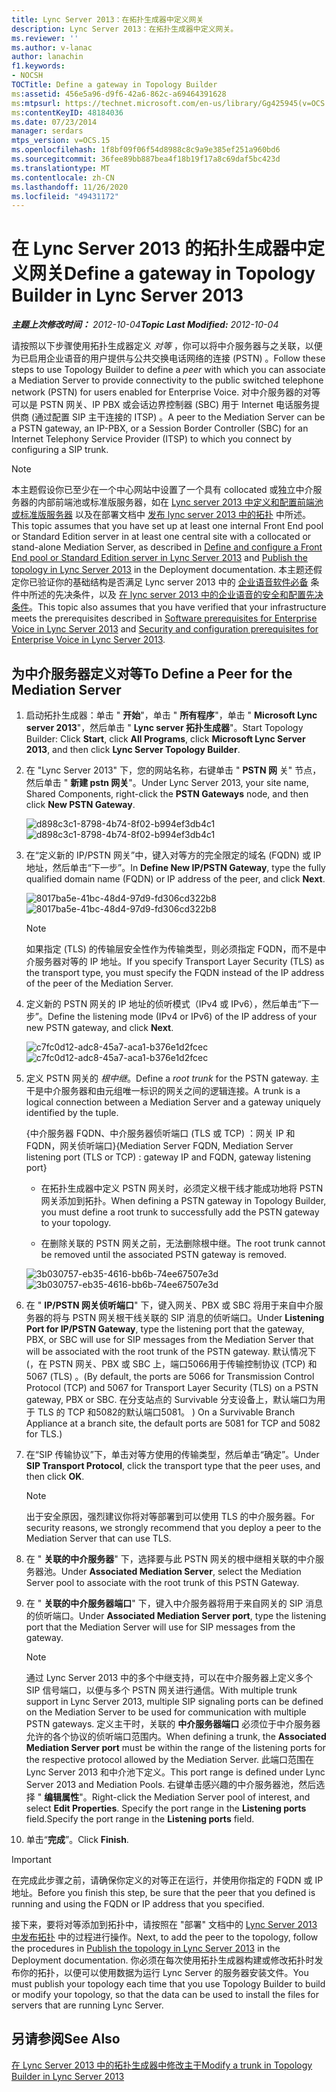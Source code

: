 ```yaml
---
title: Lync Server 2013：在拓扑生成器中定义网关
description: Lync Server 2013：在拓扑生成器中定义网关。
ms.reviewer: ''
ms.author: v-lanac
author: lanachin
f1.keywords:
- NOCSH
TOCTitle: Define a gateway in Topology Builder
ms:assetid: 456e5a96-d9f6-42a6-862c-a69464391628
ms:mtpsurl: https://technet.microsoft.com/en-us/library/Gg425945(v=OCS.15)
ms:contentKeyID: 48184036
ms.date: 07/23/2014
manager: serdars
mtps_version: v=OCS.15
ms.openlocfilehash: 1f8bf09f06f54d8988c8c9a9e385ef251a960bd6
ms.sourcegitcommit: 36fee89bb887bea4f18b19f17a8c69daf5bc423d
ms.translationtype: MT
ms.contentlocale: zh-CN
ms.lasthandoff: 11/26/2020
ms.locfileid: "49431172"
---
```

# <a name="define-a-gateway-in-topology-builder-in-lync-server-2013"></a><span data-ttu-id="79270-103">在 Lync Server 2013 的拓扑生成器中定义网关</span><span class="sxs-lookup"><span data-stu-id="79270-103">Define a gateway in Topology Builder in Lync Server 2013</span></span>

<div data-xmlns="http://www.w3.org/1999/xhtml">

<div class="topic" data-xmlns="http://www.w3.org/1999/xhtml" data-msxsl="urn:schemas-microsoft-com:xslt" data-cs="https://msdn.microsoft.com/">

<div data-asp="https://msdn2.microsoft.com/asp">



</div>

<div id="mainSection">

<div id="mainBody"><span data-ttu-id="79270-104">

<span> </span></span><span class="sxs-lookup"><span data-stu-id="79270-104">

<span> </span></span></span>

<span data-ttu-id="79270-105">_**主题上次修改时间：** 2012-10-04_</span><span class="sxs-lookup"><span data-stu-id="79270-105">_**Topic Last Modified:** 2012-10-04_</span></span>

<span data-ttu-id="79270-106">请按照以下步骤使用拓扑生成器定义 *对等* ，你可以将中介服务器与之关联，以便为已启用企业语音的用户提供与公共交换电话网络的连接 (PSTN) 。</span><span class="sxs-lookup"><span data-stu-id="79270-106">Follow these steps to use Topology Builder to define a *peer* with which you can associate a Mediation Server to provide connectivity to the public switched telephone network (PSTN) for users enabled for Enterprise Voice.</span></span> <span data-ttu-id="79270-107">对中介服务器的对等可以是 PSTN 网关、IP PBX 或会话边界控制器 (SBC) 用于 Internet 电话服务提供商 (通过配置 SIP 主干连接的 ITSP) 。</span><span class="sxs-lookup"><span data-stu-id="79270-107">A peer to the Mediation Server can be a PSTN gateway, an IP-PBX, or a Session Border Controller (SBC) for an Internet Telephony Service Provider (ITSP) to which you connect by configuring a SIP trunk.</span></span>

<div>


> [!NOTE]  
> <span data-ttu-id="79270-108">本主题假设你已至少在一个中心网站中设置了一个具有 collocated 或独立中介服务器的内部前端池或标准版服务器，如在 <A href="lync-server-2013-define-and-configure-a-front-end-pool-or-standard-edition-server.md">Lync server 2013 中定义和配置前端池或标准版服务器</A> 以及在部署文档中 <A href="lync-server-2013-publish-the-topology.md">发布 lync server 2013 中的拓扑</A> 中所述。</span><span class="sxs-lookup"><span data-stu-id="79270-108">This topic assumes that you have set up at least one internal Front End pool or Standard Edition server in at least one central site with a collocated or stand-alone Mediation Server, as described in <A href="lync-server-2013-define-and-configure-a-front-end-pool-or-standard-edition-server.md">Define and configure a Front End pool or Standard Edition server in Lync Server 2013</A> and <A href="lync-server-2013-publish-the-topology.md">Publish the topology in Lync Server 2013</A> in the Deployment documentation.</span></span> <span data-ttu-id="79270-109">本主题还假定你已验证你的基础结构是否满足 Lync server 2013 中的 <A href="lync-server-2013-software-prerequisites-for-enterprise-voice.md">企业语音软件必备</A> 条件中所述的先决条件，以及 <A href="lync-server-2013-security-and-configuration-prerequisites-for-enterprise-voice.md">在 lync server 2013 中的企业语音的安全和配置先决条件</A>。</span><span class="sxs-lookup"><span data-stu-id="79270-109">This topic also assumes that you have verified that your infrastructure meets the prerequisites described in <A href="lync-server-2013-software-prerequisites-for-enterprise-voice.md">Software prerequisites for Enterprise Voice in Lync Server 2013</A> and <A href="lync-server-2013-security-and-configuration-prerequisites-for-enterprise-voice.md">Security and configuration prerequisites for Enterprise Voice in Lync Server 2013</A>.</span></span>



</div>

<div>

## <a name="to-define-a-peer-for-the-mediation-server"></a><span data-ttu-id="79270-110">为中介服务器定义对等</span><span class="sxs-lookup"><span data-stu-id="79270-110">To Define a Peer for the Mediation Server</span></span>

1.  <span data-ttu-id="79270-111">启动拓扑生成器：单击 " **开始**"，单击 " **所有程序**"，单击 " **Microsoft Lync server 2013**"，然后单击 " **Lync server 拓扑生成器**"。</span><span class="sxs-lookup"><span data-stu-id="79270-111">Start Topology Builder: Click **Start**, click **All Programs**, click **Microsoft Lync Server 2013**, and then click **Lync Server Topology Builder**.</span></span>

2.  <span data-ttu-id="79270-112">在 "Lync Server 2013" 下，您的网站名称，右键单击 " **PSTN 网** 关" 节点，然后单击 " **新建 pstn 网关**"。</span><span class="sxs-lookup"><span data-stu-id="79270-112">Under Lync Server 2013, your site name, Shared Components, right-click the **PSTN Gateways** node, and then click **New PSTN Gateway**.</span></span>
    
    <span data-ttu-id="79270-113">![d898c3c1-8798-4b74-8f02-b994ef3db4c1](images/Gg425945.d898c3c1-8798-4b74-8f02-b994ef3db4c1(OCS.15).png "d898c3c1-8798-4b74-8f02-b994ef3db4c1")</span><span class="sxs-lookup"><span data-stu-id="79270-113">![d898c3c1-8798-4b74-8f02-b994ef3db4c1](images/Gg425945.d898c3c1-8798-4b74-8f02-b994ef3db4c1(OCS.15).png "d898c3c1-8798-4b74-8f02-b994ef3db4c1")</span></span>

3.  <span data-ttu-id="79270-114">在“定义新的 IP/PSTN 网关”中，键入对等方的完全限定的域名 (FQDN) 或 IP 地址，然后单击“下一步”。</span><span class="sxs-lookup"><span data-stu-id="79270-114">In **Define New IP/PSTN Gateway**, type the fully qualified domain name (FQDN) or IP address of the peer, and click **Next**.</span></span>
    
    <span data-ttu-id="79270-115">![8017ba5e-41bc-48d4-97d9-fd306cd322b8](images/Gg425945.8017ba5e-41bc-48d4-97d9-fd306cd322b8(OCS.15).png "8017ba5e-41bc-48d4-97d9-fd306cd322b8")</span><span class="sxs-lookup"><span data-stu-id="79270-115">![8017ba5e-41bc-48d4-97d9-fd306cd322b8](images/Gg425945.8017ba5e-41bc-48d4-97d9-fd306cd322b8(OCS.15).png "8017ba5e-41bc-48d4-97d9-fd306cd322b8")</span></span>
    
    <div>
    

    > [!NOTE]  
    > <span data-ttu-id="79270-116">如果指定 (TLS) 的传输层安全性作为传输类型，则必须指定 FQDN，而不是中介服务器对等的 IP 地址。</span><span class="sxs-lookup"><span data-stu-id="79270-116">If you specify Transport Layer Security (TLS) as the transport type, you must specify the FQDN instead of the IP address of the peer of the Mediation Server.</span></span>

    
    </div>

4.  <span data-ttu-id="79270-117">定义新的 PSTN 网关的 IP 地址的侦听模式（IPv4 或 IPv6），然后单击“下一步”。</span><span class="sxs-lookup"><span data-stu-id="79270-117">Define the listening mode (IPv4 or IPv6) of the IP address of your new PSTN gateway, and click **Next**.</span></span>
    
    <span data-ttu-id="79270-118">![c7fc0d12-adc8-45a7-aca1-b376e1d2fcec](images/Gg425945.c7fc0d12-adc8-45a7-aca1-b376e1d2fcec(OCS.15).png "c7fc0d12-adc8-45a7-aca1-b376e1d2fcec")</span><span class="sxs-lookup"><span data-stu-id="79270-118">![c7fc0d12-adc8-45a7-aca1-b376e1d2fcec](images/Gg425945.c7fc0d12-adc8-45a7-aca1-b376e1d2fcec(OCS.15).png "c7fc0d12-adc8-45a7-aca1-b376e1d2fcec")</span></span>

5.  <span data-ttu-id="79270-119">定义 PSTN 网关的 *根中继*。</span><span class="sxs-lookup"><span data-stu-id="79270-119">Define a *root trunk* for the PSTN gateway.</span></span> <span data-ttu-id="79270-120">主干是中介服务器和由元组唯一标识的网关之间的逻辑连接。</span><span class="sxs-lookup"><span data-stu-id="79270-120">A trunk is a logical connection between a Mediation Server and a gateway uniquely identified by the tuple.</span></span>
    
    <span data-ttu-id="79270-121">{中介服务器 FQDN、中介服务器侦听端口 (TLS 或 TCP) ：网关 IP 和 FQDN，网关侦听端口}</span><span class="sxs-lookup"><span data-stu-id="79270-121">{Mediation Server FQDN, Mediation Server listening port (TLS or TCP) : gateway IP and FQDN, gateway listening port}</span></span>
    
      - <span data-ttu-id="79270-122">在拓扑生成器中定义 PSTN 网关时，必须定义根干线才能成功地将 PSTN 网关添加到拓扑。</span><span class="sxs-lookup"><span data-stu-id="79270-122">When defining a PSTN gateway in Topology Builder, you must define a root trunk to successfully add the PSTN gateway to your topology.</span></span>
    
      - <span data-ttu-id="79270-123">在删除关联的 PSTN 网关之前，无法删除根中继。</span><span class="sxs-lookup"><span data-stu-id="79270-123">The root trunk cannot be removed until the associated PSTN gateway is removed.</span></span>
    
    <span data-ttu-id="79270-124">![3b030757-eb35-4616-bb6b-74ee67507e3d](images/Gg425945.3b030757-eb35-4616-bb6b-74ee67507e3d(OCS.15).png "3b030757-eb35-4616-bb6b-74ee67507e3d")</span><span class="sxs-lookup"><span data-stu-id="79270-124">![3b030757-eb35-4616-bb6b-74ee67507e3d](images/Gg425945.3b030757-eb35-4616-bb6b-74ee67507e3d(OCS.15).png "3b030757-eb35-4616-bb6b-74ee67507e3d")</span></span>

6.  <span data-ttu-id="79270-125">在 " **IP/PSTN 网关侦听端口**" 下，键入网关、PBX 或 SBC 将用于来自中介服务器的将与 PSTN 网关根干线关联的 SIP 消息的侦听端口。</span><span class="sxs-lookup"><span data-stu-id="79270-125">Under **Listening Port for IP/PSTN Gateway**, type the listening port that the gateway, PBX, or SBC will use for SIP messages from the Mediation Server that will be associated with the root trunk of the PSTN gateway.</span></span> <span data-ttu-id="79270-126">默认情况下 (，在 PSTN 网关、PBX 或 SBC 上，端口5066用于传输控制协议 (TCP) 和 5067 (TLS) 。</span><span class="sxs-lookup"><span data-stu-id="79270-126">(By default, the ports are 5066 for Transmission Control Protocol (TCP) and 5067 for Transport Layer Security (TLS) on a PSTN gateway, PBX or SBC.</span></span> <span data-ttu-id="79270-127">在分支站点的 Survivable 分支设备上，默认端口为用于 TLS 的 TCP 和5082的默认端口5081。 ) </span><span class="sxs-lookup"><span data-stu-id="79270-127">On a Survivable Branch Appliance at a branch site, the default ports are 5081 for TCP and 5082 for TLS.)</span></span>

7.  <span data-ttu-id="79270-128">在“SIP 传输协议”下，单击对等方使用的传输类型，然后单击“确定”。</span><span class="sxs-lookup"><span data-stu-id="79270-128">Under **SIP Transport Protocol**, click the transport type that the peer uses, and then click **OK**.</span></span>
    
    <div>
    

    > [!NOTE]  
    > <span data-ttu-id="79270-129">出于安全原因，强烈建议你将对等部署到可以使用 TLS 的中介服务器。</span><span class="sxs-lookup"><span data-stu-id="79270-129">For security reasons, we strongly recommend that you deploy a peer to the Mediation Server that can use TLS.</span></span>

    
    </div>

8.  <span data-ttu-id="79270-130">在 " **关联的中介服务器**" 下，选择要与此 PSTN 网关的根中继相关联的中介服务器池。</span><span class="sxs-lookup"><span data-stu-id="79270-130">Under **Associated Mediation Server**, select the Mediation Server pool to associate with the root trunk of this PSTN Gateway.</span></span>

9.  <span data-ttu-id="79270-131">在 " **关联的中介服务器端口**" 下，键入中介服务器将用于来自网关的 SIP 消息的侦听端口。</span><span class="sxs-lookup"><span data-stu-id="79270-131">Under **Associated Mediation Server port**, type the listening port that the Mediation Server will use for SIP messages from the gateway.</span></span>
    
    <div>
    

    > [!NOTE]  
    > <span data-ttu-id="79270-132">通过 Lync Server 2013 中的多个中继支持，可以在中介服务器上定义多个 SIP 信号端口，以便与多个 PSTN 网关进行通信。</span><span class="sxs-lookup"><span data-stu-id="79270-132">With multiple trunk support in Lync Server 2013, multiple SIP signaling ports can be defined on the Mediation Server to be used for communication with multiple PSTN gateways.</span></span> <span data-ttu-id="79270-133">定义主干时，关联的 <STRONG>中介服务器端口</STRONG> 必须位于中介服务器允许的各个协议的侦听端口范围内。</span><span class="sxs-lookup"><span data-stu-id="79270-133">When defining a trunk, the <STRONG>Associated Mediation Server port</STRONG> must be within the range of the listening ports for the respective protocol allowed by the Mediation Server.</span></span> <span data-ttu-id="79270-134">此端口范围在 Lync Server 2013 和中介池下定义。</span><span class="sxs-lookup"><span data-stu-id="79270-134">This port range is defined under Lync Server 2013 and Mediation Pools.</span></span> <span data-ttu-id="79270-135">右键单击感兴趣的中介服务器池，然后选择 " <STRONG>编辑属性</STRONG>"。</span><span class="sxs-lookup"><span data-stu-id="79270-135">Right-click the Mediation Server pool of interest, and select <STRONG>Edit Properties</STRONG>.</span></span> <span data-ttu-id="79270-136">Specify the port range in the <STRONG>Listening ports</STRONG> field.</span><span class="sxs-lookup"><span data-stu-id="79270-136">Specify the port range in the <STRONG>Listening ports</STRONG> field.</span></span>

    
    </div>

10. <span data-ttu-id="79270-137">单击“**完成**”。</span><span class="sxs-lookup"><span data-stu-id="79270-137">Click **Finish**.</span></span>

<div>


> [!IMPORTANT]  
> <span data-ttu-id="79270-138">在完成此步骤之前，请确保你定义的对等正在运行，并使用你指定的 FQDN 或 IP 地址。</span><span class="sxs-lookup"><span data-stu-id="79270-138">Before you finish this step, be sure that the peer that you defined is running and using the FQDN or IP address that you specified.</span></span>



</div>

<span data-ttu-id="79270-139">接下来，要将对等添加到拓扑中，请按照在 "部署" 文档中的 [Lync Server 2013 中发布拓扑](lync-server-2013-publish-the-topology.md) 中的过程进行操作。</span><span class="sxs-lookup"><span data-stu-id="79270-139">Next, to add the peer to the topology, follow the procedures in [Publish the topology in Lync Server 2013](lync-server-2013-publish-the-topology.md) in the Deployment documentation.</span></span> <span data-ttu-id="79270-140">你必须在每次使用拓扑生成器构建或修改拓扑时发布你的拓扑，以便可以使用数据为运行 Lync Server 的服务器安装文件。</span><span class="sxs-lookup"><span data-stu-id="79270-140">You must publish your topology each time that you use Topology Builder to build or modify your topology, so that the data can be used to install the files for servers that are running Lync Server.</span></span>

</div>

<div>

## <a name="see-also"></a><span data-ttu-id="79270-141">另请参阅</span><span class="sxs-lookup"><span data-stu-id="79270-141">See Also</span></span>


[<span data-ttu-id="79270-142">在 Lync Server 2013 中的拓扑生成器中修改主干</span><span class="sxs-lookup"><span data-stu-id="79270-142">Modify a trunk in Topology Builder in Lync Server 2013</span></span>](lync-server-2013-modify-a-trunk-in-topology-builder.md)  
  

<span data-ttu-id="79270-143"></div>

</div>

<span> </span>

</div>

</div>

</span><span class="sxs-lookup"><span data-stu-id="79270-143"></div>

</div>

<span> </span>

</div>

</div>

</span></span></div>

